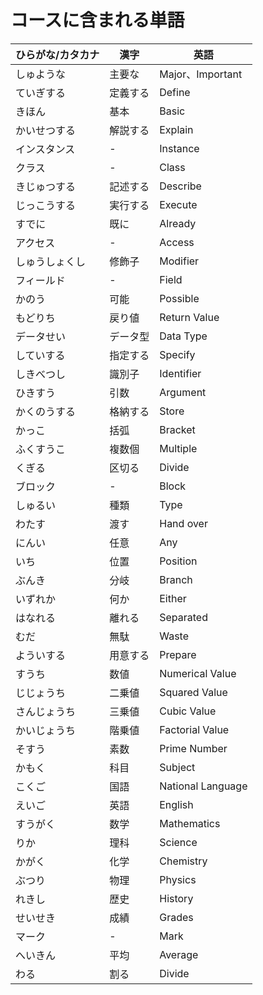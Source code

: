 # コースに含まれる単語

| ひらがな/カタカナ | 漢字 | 英語 |
| --------- | --------- | ------------------- |
| しゅような | 主要な | Major、Important |
| ていぎする | 定義する | Define |
| きほん | 基本 | Basic |
| かいせつする | 解説する | Explain |
| インスタンス | - | Instance |
| クラス | - | Class |
| きじゅつする | 記述する | Describe |
| じっこうする | 実行する | Execute |
| すでに | 既に | Already |
| アクセス | - | Access |
| しゅうしょくし | 修飾子 | Modifier |
| フィールド | - | Field |
| かのう | 可能 | Possible |
| もどりち | 戻り値 | Return Value  |
| データせい | データ型 | Data Type |
| していする | 指定する | Specify |
| しきべつし | 識別子 | Identifier |
| ひきすう | 引数 | Argument |
| かくのうする | 格納する | Store |
| かっこ | 括弧 | Bracket |
| ふくすうこ | 複数個 | Multiple |
| くぎる | 区切る | Divide |
| ブロック | - | Block |
| しゅるい | 種類 | Type |
| わたす | 渡す | Hand over |
| にんい | 任意 | Any |
| いち | 位置 | Position |
| ぶんき | 分岐 | Branch |
| いずれか | 何か | Either |
| はなれる | 離れる | Separated |
| むだ | 無駄 | Waste |
| よういする | 用意する | Prepare |
| すうち | 数値 | Numerical Value |
| じじょうち | 二乗値 | Squared Value |
| さんじょうち | 三乗値 | Cubic Value |
| かいじょうち | 階乗値 | Factorial Value |
| そすう | 素数 | Prime Number |
| かもく | 科目 | Subject |
| こくご | 国語 | National Language |
| えいご | 英語 | English |
| すうがく | 数学 | Mathematics |
| りか | 理科 | Science |
| かがく | 化学 | Chemistry |
| ぶつり | 物理 | Physics |
| れきし | 歴史 | History |
| せいせき | 成績 | Grades |
| マーク | - | Mark |
| へいきん | 平均 | Average |
| わる | 割る | Divide |
